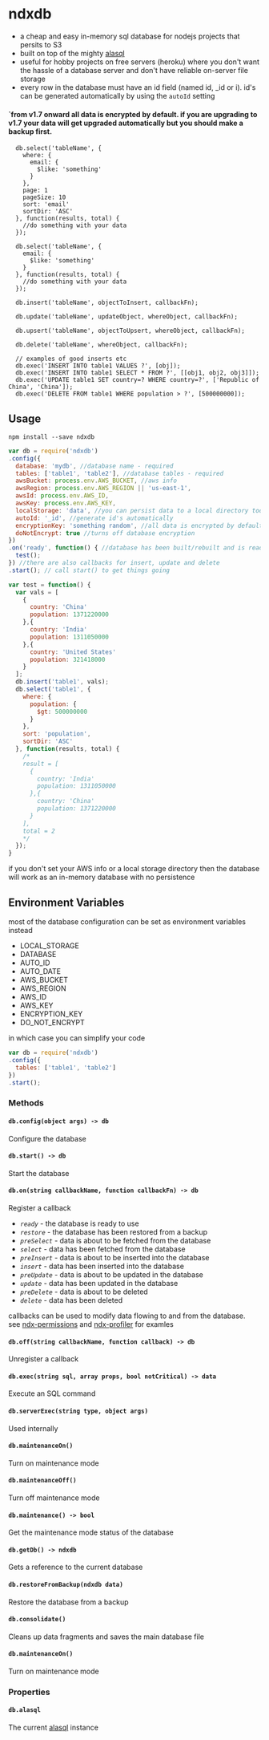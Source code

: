 # ndxdb
* a cheap and easy in-memory sql database for nodejs projects that persits to S3 
* built on top of the mighty [alasql](https://github.com/agershun/alasql)
* useful for hobby projects on free servers (heroku) where you don't want the hassle of a database server and don't have reliable on-server file storage 
* every row in the database must have an id field (named id, _id or i).  id's can be generated automatically by using the `autoId` setting
#### `from v1.7 onward all data is encrypted by default.  if you are upgrading to v1.7 your data will get upgraded automatically but you should make a backup first.
```
  db.select('tableName', {
    where: {
      email: {
        $like: 'something'
      }
    },
    page: 1
    pageSize: 10
    sort: 'email'
    sortDir: 'ASC'
  }, function(results, total) {
    //do something with your data
  });
  
  db.select('tableName', {
    email: {
      $like: 'something'
    }
  }, function(results, total) {
    //do something with your data
  });
  
  db.insert('tableName', objectToInsert, callbackFn);
  
  db.update('tableName', updateObject, whereObject, callbackFn);
  
  db.upsert('tableName', objectToUpsert, whereObject, callbackFn);
  
  db.delete('tableName', whereObject, callbackFn);
  
  // examples of good inserts etc
  db.exec('INSERT INTO table1 VALUES ?', [obj]);
  db.exec('INSERT INTO table1 SELECT * FROM ?', [[obj1, obj2, obj3]]);
  db.exec('UPDATE table1 SET country=? WHERE country=?', ['Republic of China', 'China']);
  db.exec('DELETE FROM table1 WHERE population > ?', [500000000]);
```
## Usage
`npm install --save ndxdb`
```javascript
var db = require('ndxdb')
.config({
  database: 'mydb', //database name - required
  tables: ['table1', 'table2'], //database tables - required
  awsBucket: process.env.AWS_BUCKET, //aws info
  awsRegion: process.env.AWS_REGION || 'us-east-1',
  awsId: process.env.AWS_ID,
  awsKey: process.env.AWS_KEY,
  localStorage: 'data', //you can persist data to a local directory too
  autoId: '_id', //generate id's automatically
  encryptionKey: 'something random', //all data is encrypted by default
  doNotEncrypt: true //turns off database encryption
})
.on('ready', function() { //database has been built/rebuilt and is ready to go
  test();
}) //there are also callbacks for insert, update and delete
.start(); // call start() to get things going

var test = function() {
  var vals = [
    {
      country: 'China'
      population: 1371220000
    },{
      country: 'India'
      population: 1311050000
    },{
      country: 'United States'
      population: 321418000
    }
  ];
  db.insert('table1', vals);
  db.select('table1', {
    where: {
      population: {
        $gt: 500000000
      }
    },
    sort: 'population',
    sortDir: 'ASC'
  }, function(results, total) {
    /*
    result = [
      {
        country: 'India'
        population: 1311050000
      },{
        country: 'China'
        population: 1371220000
      }
    ],
    total = 2
    */
  });
}
```
if you don't set your AWS info or a local storage directory then the database will work as an in-memory database with no persistence

## Environment Variables
most of the database configuration can be set as environment variables instead 
* LOCAL_STORAGE
* DATABASE
* AUTO_ID
* AUTO_DATE
* AWS_BUCKET
* AWS_REGION
* AWS_ID
* AWS_KEY  
* ENCRYPTION_KEY
* DO_NOT_ENCRYPT  

in which case you can simplify your code 
```javascript
var db = require('ndxdb')
.config({
  tables: ['table1', 'table2']
})
.start();
```

### Methods
<a name="methods"></a>
#### `db.config(object args) -> db`

Configure the database

#### `db.start() -> db`

Start the database

#### `db.on(string callbackName, function callbackFn) -> db`

Register a callback
- *`ready`*  - the database is ready to use
- *`restore`* - the database has been restored from a backup
- *`preSelect`* - data is about to be fetched from the database
- *`select`* - data has been fetched from the database
- *`preInsert`* - data is about to be inserted into the database
- *`insert`* - data has been inserted into the database
- *`preUpdate`* - data is about to be updated in the database
- *`update`* - data has been updated in the database
- *`preDelete`* - data is about to be deleted  
- *`delete`* - data has been deleted  

callbacks can be used to modify data flowing to and from the database.  
see [ndx-permissions](https://github.com/ndxbxrme/ndx-permissions) and [ndx-profiler](https://github.com/ndxbxrme/ndx-profiler) for examles  

#### `db.off(string callbackName, function callback) -> db`

Unregister a callback

#### `db.exec(string sql, array props, bool notCritical) -> data`

Execute an SQL command

#### `db.serverExec(string type, object args)`

Used internally

#### `db.maintenanceOn()`

Turn on maintenance mode

#### `db.maintenanceOff()`

Turn off maintenance mode

#### `db.maintenance() -> bool`

Get the maintenance mode status of the database

#### `db.getDb() -> ndxdb`

Gets a reference to the current database

#### `db.restoreFromBackup(ndxdb data)`

Restore the database from a backup

#### `db.consolidate()`

Cleans up data fragments and saves the main database file

#### `db.maintenanceOn()`

Turn on maintenance mode

### Properties
<a name="properties"></a>
#### `db.alasql`

The current [alasql](https://github.com/agershun/alasql) instance 










